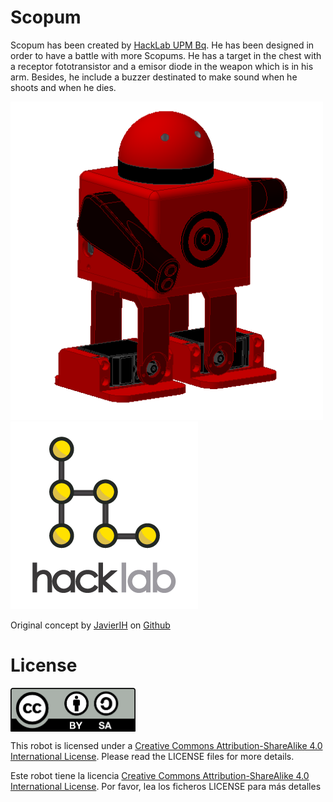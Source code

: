 # Scopum

Scopum has been created by [HackLab UPM Bq](http://hacklabupm.bq.com/doku.php?id=start). 
He has been designed in order to have a battle with more Scopums. He has a target in the chest with a receptor fototransistor and a emisor diode in the weapon which is in his arm. Besides, he include a buzzer destinated to make sound when he shoots and when he dies.

<img src="images/Scopum.PNG" width="500" >
<img src="images/hacklab.png" width="300" >

Original concept by [JavierIH](https://github.com/JavierIH) on [Github](https://github.com/bq/zowi)

# License 

<img src="images/by-sa.png" width="200" align = "center">

This robot is licensed under a [Creative Commons Attribution-ShareAlike 4.0 International License](http://creativecommons.org/licenses/by-sa/4.0/). Please read the LICENSE files for more details.

Este robot tiene la licencia [Creative Commons Attribution-ShareAlike 4.0 International License](http://creativecommons.org/licenses/by-sa/4.0/). Por favor, lea los ficheros LICENSE para más detalles
